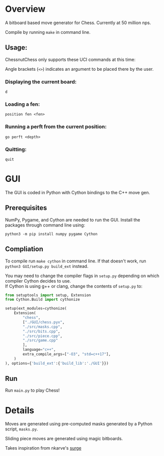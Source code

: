 # Overview
A bitboard based move generator for Chess.
Currently at 50 million nps.

Compile by running `make` in command line.

## Usage:
ChessnutChess only supports these UCI commands at this time:

Angle brackets (`<>`) indicates an argument to be placed there by the user.

### Displaying the current board:
```
d
```

### Loading a fen:
```
position fen <fen>
```

### Running a perft from the current position:
```
go perft <depth>
```

### Quitting:
```
quit
```

# GUI
The GUI is coded in Python with Cython bindings to the C++ move gen.

## Prerequisites
NumPy, Pygame, and Cython are needed to run the GUI. Install the packages through command line using:
```
python3 -m pip install numpy pygame Cython
```

## Compliation

To compile run `make cython` in command line. If that doesn't work, run `python3 GUI/setup.py build_ext` instead.

You may need to change the compiler flags in `setup.py` depending on which compiler Cython decides to use. <br>
If Cython is using g++ or clang, change the contents of `setup.py` to:
```python
from setuptools import setup, Extension
from Cython.Build import cythonize

setup(ext_modules=cythonize(
    Extension(
        "chess",
        ["./GUI/chess.pyx",
        "./src/masks.cpp",
        "./src/bits.cpp",
        "./src/piece.cpp",
        "./src/game.cpp"
        ],
        language="c++",
        extra_compile_args=["-O3", "std=c++17"],
    )
), options={'build_ext':{'build_lib':'./GUI'}})
```

## Run
Run `main.py` to play Chess!

# Details
Moves are generated using pre-computed masks generated by a Python script, `masks.py`.

Sliding piece moves are generated using magic bitboards.

Takes inspiration from nkarve's [surge](https://github.com/nkarve/surge)
